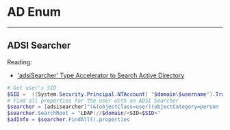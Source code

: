 
# AD Enum
---

## ADSI Searcher

Reading:
  - [ 'adsiSearcher' Type Accelerator to Search Active Directory](https://devblogs.microsoft.com/scripting/use-the-powershell-adsisearcher-type-accelerator-to-search-active-directory/)

```powershell
# Get user's SID
$SID =  ([System.Security.Principal.NTAccount] "$domain\$username").Translate([System.Security.Principal.SecurityIdentifier]).Value
# Find all properties for the user with an ADSI Searcher
$searcher = [adsisearcher]"(&(objectClass=user)(objectCategory=person
$searcher.SearchRoot = "LDAP://$domain/<SID=$SID>"
$adInfo = $searcher.FindAll().properties
```
